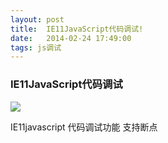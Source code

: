 ```yaml
---
layout: post
title:  IE11JavaScript代码调试!
date:   2014-02-24 17:49:00
tags: js调试
---
```


<h3>IE11JavaScript代码调试</h3>
<p>
<img src="{{ site.url }}/public/images/IE11.jpg"/>
</p>
<p>IE11javascript 代码调试功能 支持断点</p>
